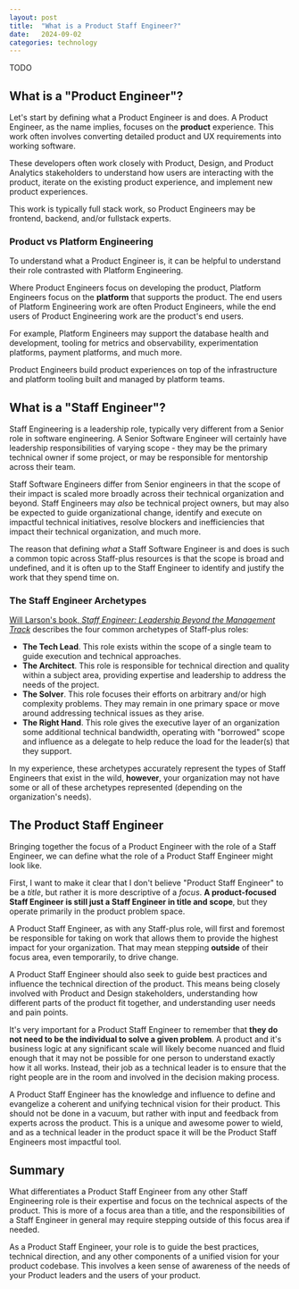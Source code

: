 ```yaml
---
layout: post
title:  "What is a Product Staff Engineer?"
date:   2024-09-02
categories: technology
---
```

TODO

## What is a "Product Engineer"?

Let's start by defining what a Product Engineer is and does. A Product Engineer,
as the name implies, focuses on the **product** experience. This work often
involves converting detailed product and UX requirements into working software.

These developers often work closely with Product, Design, and Product Analytics
stakeholders to understand how users are interacting with the product, iterate
on the existing product experience, and implement new product experiences.

This work is typically full stack work, so Product Engineers may be frontend,
backend, and/or fullstack experts.

### Product vs Platform Engineering

To understand what a Product Engineer is, it can be helpful to understand their
role contrasted with Platform Engineering.

Where Product Engineers focus on developing the product, Platform Engineers
focus on the **platform** that supports the product. The end users of Platform
Engineering work are often Product Engineers, while the end users of Product
Engineering work are the product's end users.

For example, Platform Engineers may support the database health and development,
tooling for metrics and observability, experimentation platforms, payment
platforms, and much more.

Product Engineers build product experiences on top of the infrastructure and
platform tooling built and managed by platform teams.

## What is a "Staff Engineer"?

Staff Engineering is a leadership role, typically very different from a Senior
role in software engineering. A Senior Software Engineer will certainly have
leadership responsibilities of varying scope - they may be the primary technical
owner if some project, or may be responsible for mentorship across their team.

Staff Software Engineers differ from Senior engineers in that the scope of their
impact is scaled more broadly across their technical organization and beyond.
Staff Engineers may *also* be technical project owners, but may also be
expected to guide organizational change, identify and execute on impactful
technical initiatives, resolve blockers and inefficiencies that impact their
technical organization, and much more.

The reason that defining *what* a Staff Software Engineer is and does is such a
common topic across Staff-plus resources is that the scope is broad and
undefined, and it is often up to the Staff Engineer to identify and justify the
work that they spend time on.

### The Staff Engineer Archetypes

[Will Larson's book, *Staff Engineer: Leadership Beyond the Management Track*](https://staffeng.com/guides/staff-archetypes/)
describes the four common archetypes of Staff-plus roles:

- **The Tech Lead**. This role exists within the scope of a single team to guide
  execution and technical approaches.
- **The Architect**. This role is responsible for technical direction and
  quality within a subject area, providing expertise and leadership to address
  the needs of the project.
- **The Solver**. This role focuses their efforts on arbitrary and/or high
  complexity problems. They may remain in one primary space or move around
  addressing technical issues as they arise.
- **The Right Hand**. This role gives the executive layer of an organization
  some additional technical bandwidth, operating with "borrowed" scope and
  influence as a delegate to help reduce the load for the leader(s) that they
  support.

In my experience, these archetypes accurately represent the types of Staff
Engineers that exist in the wild, **however**, your organization may not have
some or all of these archetypes represented (depending on the organization's
needs).

## The Product Staff Engineer

Bringing together the focus of a Product Engineer with the role of a Staff
Engineer, we can define what the role of a Product Staff Engineer might look
like.

First, I want to make it clear that I don't believe "Product Staff Engineer" to
be a *title*, but rather it is more descriptive of a *focus*. **A product-focused
Staff Engineer is still just a Staff Engineer in title and scope**, but they
operate primarily in the product problem space.

A Product Staff Engineer, as with any Staff-plus role, will first and foremost
be responsible for taking on work that allows them to provide the highest impact
for your organization. That may mean stepping **outside** of their focus area,
even temporarily, to drive change.

A Product Staff Engineer should also seek to guide best practices and influence
the technical direction of the product. This means being closely involved with
Product and Design stakeholders, understanding how different parts of the
product fit together, and understanding user needs and pain points.

It's very important for a Product Staff Engineer to remember that **they do not
need to be the individual to solve a given problem**. A product and it's
business logic at any significant scale will likely become nuanced and fluid
enough that it may not be possible for one person to understand exactly how it
all works. Instead, their job as a technical leader is to ensure that the right
people are in the room and involved in the decision making process.

A Product Staff Engineer has the knowledge and influence to define and
evangelize a coherent and unifying technical vision for their product. This
should not be done in a vacuum, but rather with input and feedback from experts
across the product. This is a unique and awesome power to wield, and as a
technical leader in the product space it will be the Product Staff Engineers
most impactful tool.

## Summary

What differentiates a Product Staff Engineer from any other Staff Engineering
role is their expertise and focus on the technical aspects of the product. This
is more of a focus area than a title, and the responsibilities of a Staff
Engineer in general may require stepping outside of this focus area if needed.

As a Product Staff Engineer, your role is to guide the best practices, technical
direction, and any other components of a unified vision for your product
codebase. This involves a keen sense of awareness of the needs of your Product
leaders and the users of your product.

